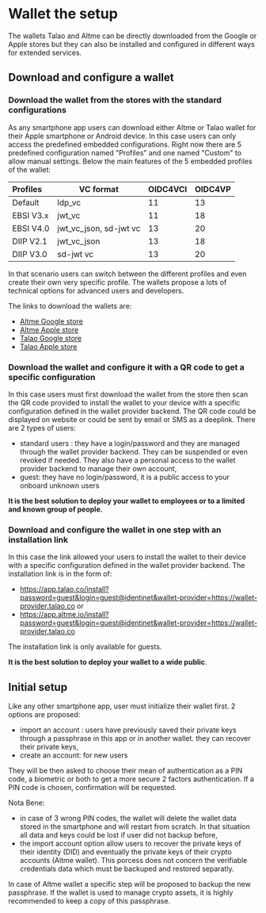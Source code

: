 # Wallet the setup

The wallets Talao and Altme can be directly downloaded from the Google or Apple stores but they can also be installed and configured in different ways for extended services.

## Download and configure a wallet

### Download the wallet from the stores with the standard configurations

As any smartphone app users can download either Altme or Talao wallet for their Apple smartphone or Android device. In this case users can only access the predefined embedded configurations. Right now there are 5 predefined configuration named "Profiles" and one named "Custom" to allow manual settings. Below the main features of the 5 embedded profiles of the wallet:


| Profiles  | VC format              | OIDC4VCI | OIDC4VP |
| :---------- | ------------------------ | ---------- | --------- |
| Default   | ldp_vc                 | 11       | 13      |
| EBSI V3.x | jwt_vc                 | 11       | 18      |
| EBSI V4.0 | jwt_vc_json, sd-jwt vc | 13       | 20      |
| DIIP V2.1 | jwt_vc_json            | 13       | 18      |
| DIIP V3.0 | sd-jwt vc              | 13       | 20      |

In that scenario users can switch between the different profiles and even create their own very specific profile. The wallets propose a lots of technical options for advanced users and developers.

The links to download the wallets are:

* [Altme Google store](https://play.google.com/store/apps/details?id=co.altme.alt.me.altme&hl=en-US&pli=1)
* [Altme Apple store](https://apps.apple.com/fr/app/altme-wallet/id1633216869)
* [Talao Google store](https://play.google.com/store/apps/details?id=co.talao.wallet&hl=fr)
* [Talao Apple store](https://apps.apple.com/fr/app/talao-wallet/id1582183266?platform=iphone)

### Download the wallet and configure it with a QR code to get a specific configuration

In this case users must first download the wallet from the store then scan the QR code provided to install the wallet to your device with a specific configuration defined in the wallet provider backend. The QR code could be displayed on website or could be sent by email or SMS as a deeplink. There are 2 types of users:

* standard users : they have a login/password and they are managed through the wallet provider backend. They can be suspended or even revoked if needed. They also have a personal access to the wallet provider backend to manage their own account,
* guest: they have no login/password, it is a public access to your onboard unknown users

**It is the best solution to deploy your wallet to employees or to a limited and known group of people.**

### Download and configure the wallet in one step with an installation link

In this case the link allowed your users to install the wallet to their device with a specific configuration defined in the wallet provider backend. The installation link is in the form of:

* https://app.talao.co/install?password=guest&login=guest@identinet&wallet-provider=https://wallet-provider.talao.co or
* https://app.altme.io/install?password=guest&login=guest@identinet&wallet-provider=https://wallet-provider.talao.co

The installation link is only available for guests.

**It is the best solution to deploy your wallet to a wide public**.

## Initial setup

Like any other smartphone app, user must initialize their wallet first. 2 options are proposed:

* import an account : users have previously saved their private keys through a passphrase in this app or in another wallet. they can recover their private keys,
* create an account: for new users

They will be then asked to choose their mean of authentication as a PIN code, a biometric or both to get a more secure 2 factors authentication. If a PIN code is chosen, confirmation will be requested.

Nota Bene:

* in case of 3 wrong PIN codes, the wallet will delete the wallet data stored in the smartphone and will restart from scratch. In that situation all data and keys could be lost if user did not backup before,
* the import account option allow users to recover the private keys of their identity (DID) and eventually the private keys of their crypto accounts (Altme wallet). This porcess does not concern the verifiable credentials data which must be backuped and restored separatly.

In case of Altme wallet a specific step will be proposed to backup the new passphrase. If the wallet is used to manage crypto assets, it is highly recommended to keep a copy of this passphrase.
